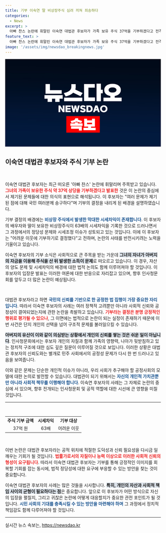 ```yaml
---
title: 기부 이숙연 딸 비상장주식 심려 끼쳐 죄송하다
categories:
  - News
excerpt: >
  아빠 찬스 논란에 휘말린 이숙연 대법관 후보자가 가족 보유 주식 37억을 기부하겠다고 전격 발표! 국민들에게 송구함을 표하며 어려운 이웃을 위한 변화를 시도하는 그녀의 결정이 어떤 결과를 가져올지 주목된다.
feature_text: >
  아빠 찬스 논란에 휘말린 이숙연 대법관 후보자가 가족 보유 주식 37억을 기부하겠다고 전격 발표! 국민들에게 송구함을 표하며 어려운 이웃을 위한 변화를 시도하는 그녀의 결정이 어떤 결과를 가져올지 주목된다.
image: '/assets/img/newsdao_breakingnews.jpg'
---
```


<p><img src="/assets/img/newsdao_breakingnews.jpg" alt="implanttips 속보" /></p>

<h2 data-ke-size="size26">이숙연 대법관 후보자와 주식 기부 논란</h2>

<p data-ke-size="size16">&nbsp;</p>

<p>이숙연 대법관 후보자는 최근 떠오른 '아빠 찬스' 논란에 휘말리며 주목받고 있습니다. <b><span style="color: #ee2323;">그녀의 가족이 보유한 주식 약 37억 상당을 기부하겠다고 발표한</span></b> 것은 이 논란의 중심에서 제기된 문제들에 대한 의식의 표현으로 해석됩니다. 이 후보자는 "여러 문제가 제기된 점에 대해 국민 여러분께 송구하다"며 기부의 결정을 내리게 된 배경을 설명하였습니다.</p>

<p>기부 결정의 배경에는 <b><span style="color: #1a5490;">비상장 주식에서 발생한 막대한 시세차익이 존재합니다</span></b>. 이 후보자의 배우자와 딸이 보유한 비상장주식이 63배의 시세차익을 기록한 것으로 드러나면서 그 과정에서의 정당성 문제와 시세조정 이슈가 성토되고 있는 것입니다. 이에 이 후보자는 "어려운 이웃에 기부하기로 결정했다"고 전하며, 논란의 사태를 반전시키려는 노력을 기울이고 있습니다.</p>

<p>이숙연 후보자의 기부 소식은 사회적으로 큰 주목을 받는 가운데 <b><span style="background-color: #21538527;">그녀의 자녀가 아버지의 자금을 이용해 주식을 산 뒤 발생한 소득이 문제</span></b>로 떠오르고 있습니다. 이 경우, 자산의 양도 문제 및 시세차익의 배경에 대한 법적 논의도 함께 이루어져야 할 것입니다. 이 후보자의 입장문 발표는 이러한 여론에 대한 반응으로 자리잡고 있으며, 향후 인사청문회를 앞두고 더 많은 논란이 예상됩니다.</p>

<p data-ke-size="size16">&nbsp;</p>

<p>대법관 후보자라고 하면 <b><span style="color: #1a5490;">국민의 신뢰를 기반으로 한 공정한 법 집행이 가장 중요한 자리입니다</span></b>. 따라서 이숙연 후보자의 사례는 여러 정책적 고려뿐만 아니라 사회적 신뢰와 공정성이 결여되었는지에 관한 논란을 촉발하고 있습니다. <b><span style="color: #ee2323;">기부라는 결정은 분명 긍정적인 행위로 평가될 수 있으나</span></b>, 그 이면에는 법적으로 논란이 되는 실정이 존재하기 때문에 이번 사건은 단지 개인의 선택을 넘어 구조적 문제를 불러일으킬 수 있습니다.</p>

<p><b><span style="background-color: #21538527;">아버지의 유산이 이와 같이 의심받는 상황에서 개인의 신뢰를 쌓는 것은 쉬운 일이 아닙니다</span></b>. 인사청문회에서는 후보자 개인의 자질과 함께 가족의 영향력, 나아가 뒷받침하고 있는 정치적 구조에 대한 심도 깊은 질문이 이루어질 것으로 보입니다. 이러한 상황은 대법관 후보자의 신뢰도와는 별개로 민주 사회에서의 공정성 문제가 다시 한 번 드러나고 있음을 보여줍니다.</p>

<p>이와 같은 문제는 단순한 개인적 이슈가 아니라, 우리 사회가 추구해야 할 공정사회의 모델에 대한 논의로 발전할 수 있습니다. 대법관이 되기 위해서는 <b><span style="color: #1a5490;">자신의 개인적 가치관뿐만 아니라 사회적 책무를 이행해야 합니다</span></b>. 이숙연 후보자의 사례는 그 자체로 논란의 중심에 서 있으며, 향후 전개되는 인사청문회 및 공적 역할에 대한 시선에 큰 영향을 미칠 것입니다.</p>

<hr>

<p data-ke-size="size16">&nbsp;</p>

<table style="width: 100%; border-collapse: collapse;">
<tr>
<td style="text-align: center; height: 17px;"><b>주식 기부 금액</b></td>
<td style="text-align: center; height: 17px;"><b>시세차익</b></td>
<td style="text-align: center; height: 17px;"><b>기부 대상</b></td>
</tr>
<tr>
<td style="text-align: center; height: 17px;">37억 원</td>
<td style="text-align: center; height: 17px;">63배</td>
<td style="text-align: center; height: 17px;">어려운 이웃</td>
</tr>
</table>

<p data-ke-size="size16">&nbsp;</p>

<p>이번 논란은 대법관 후보자라는 공적 위치에 적절한 도덕성과 신뢰 필요성을 다시금 일깨우는 기회가 될 것입니다. <b><span style="color: #ee2323;">법률가로서의 자질이나 능력 이상으로 이러한 사회적 신뢰의 형성이 요구됩니다</span></b>. 따라서 이숙연 대법관 후보자는 기부를 통해 긍정적인 이미지를 회복할 기회를 잡는 동시에, 법적 정당성에 대한 요구에 부응할 수 있는 방안을 찾는 것이 중요합니다.</p>

<p>이숙연 대법관 후보자의 사례는 많은 것들을 시사합니다. <b><span style="background-color: #21538527;">특히, 개인의 자산과 사회적 책임 사이의 균형이 필요하다는 점</span></b>은 중요합니다. 앞으로 이 후보자가 어떤 방식으로 자신의 입장을 펼칠지, 그리고 귀찮은 논란에 어떻게 대응할지가 중요한 관전 포인트가 될 것입니다. <b><span style="color: #1a5490;">시민 사회의 기대를 충족시킬 수 있는 방안을 마련해야 하며</span></b> 그 과정에서 정치적 책임감도 함께 다루어져야 할 것입니다.</p>

<hr>
실시간 뉴스 속보는, <a href="https://newsdao.kr" rel="dofollow">https://newsdao.kr</a>


